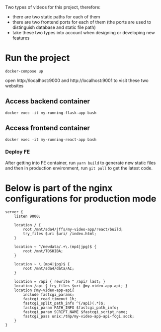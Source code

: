 Two types of videos for this project, therefore:
* there are two static paths for each of them
* there are two frontend ports for each of them (the ports are used to distinguish database and static file path)
* take these two types into account when designing or developing new features

# Run the project 
```
docker-compose up
```
open http://localhost:9000 and http://localhost:9001 to visit these two websites

## Access backend container
```
docker exec -it my-running-flask-app bash
```

## Access frontend container
```
docker exec -it my-running-react-app bash
```

### Deploy FE
After getting into FE container, run `yarn build` to generate new static files and then in production environment, run `git pull` to get the latest code.

# Below is part of the nginx configurations for production mode
```
server {
    listen 9000;

    location / {
        root /mnt/sda4/jffs/my-video-app/react/build;
        try_files $uri $uri/ /index.html;
    }

    location ~ ^/newdata/.+\.(mp4|jpg)$ {
        root /mnt/TOSHIBA;
    }

    location ~ \.(mp4|jpg)$ {
        root /mnt/sda4/data/AI;
    }

    location = /api { rewrite ^ /api/ last; }
    location /api { try_files $uri @my-video-app-api; }
    location @my-video-app-api{
        include fastcgi_params;
        fastcgi_read_timeout 1h;
        fastcgi_split_path_info ^(/api)(.*)$;
        fastcgi_param PATH_INFO $fastcgi_path_info;
        fastcgi_param SCRIPT_NAME $fastcgi_script_name;
        fastcgi_pass unix:/tmp/my-video-app-api-fcgi.sock;
    }
}
```
